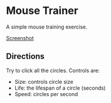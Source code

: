 # Mouse Trainer

A simple mouse training exercise.

[Screenshot](Screenshot.png)

## Directions

Try to click all the circles. Controls are: 

- Size: controls circle size
- Life: the lifespan of a circle (seconds)
- Speed: circles per second
